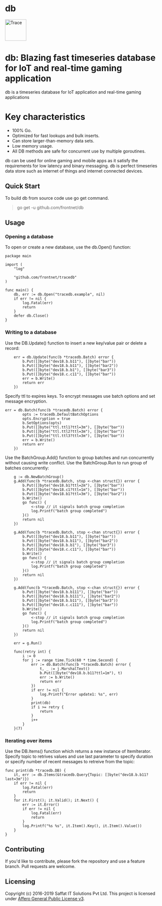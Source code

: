 # db

<p align="left">
  <img src="db.png" width="70" alt="Trace" title="db: Blazing fast timeseries database fro IoT and real-time gaming application"> 
</p>

# db: Blazing fast timeseries database for IoT and real-time gaming application

db is a timeseries database for IoT application and real-time gaming applications

# Key characteristics
- 100% Go.
- Optimized for fast lookups and bulk inserts.
- Can store larger-than-memory data sets.
- Low memory usage.
- All DB methods are safe for concurrent use by multiple goroutines.

db can be used for online gaming and mobile apps as it satisfy the requirements for low latency and binary messaging. db is perfect timeseries data store such as internet of things and internet connected devices.

## Quick Start
To build db from source code use go get command.

> go get -u github.com/frontnet/db

## Usage

### Opening a database

To open or create a new database, use the db.Open() function:

```
package main

import (
	"log"

	"github.com/frontnet/tracedb"
)

func main() {
    db, err := db.Open("tracedb.example", nil)
    if err != nil {
        log.Fatal(err)
        return
    }	
    defer db.Close()
}
```

### Writing to a database
Use the DB.Update() function to insert a new key/value pair or delete a record:

```
    err = db.Update(func(b *tracedb.Batch) error {
		b.Put([]byte("dev18.b.b11"), []byte("bar"))
		b.Put([]byte("dev18.b.b11"), []byte("bar2"))
		b.Put([]byte("dev18.b.b1"), []byte("bar3"))
		b.Put([]byte("dev18.c.c11"), []byte("bar"))
		err = b.Write()
		return err
    })
```

Specify ttl to expires keys. 
To encrypt messages use batch options and set message encryption.

```
err = db.Batch(func(b *tracedb.Batch) error {
		opts := tracedb.DefaultBatchOptions
		opts.Encryption = true
		b.SetOptions(opts)
		b.Put([]byte("ttl.ttl1?ttl=3m"), []byte("bar"))
		b.Put([]byte("ttl.ttl2?ttl=3m"), []byte("bar"))
		b.Put([]byte("ttl.ttl3?ttl=3m"), []byte("bar"))
		err = b.Write()
		return err
	})
```

Use the BatchGroup.Add() function to group batches and run concurrently without causing write conflict. Use the BatchGroup.Run to run group of batches concurrently:

```
    g := db.NewBatchGroup()
	g.Add(func(b *tracedb.Batch, stop <-chan struct{}) error {
		b.Put([]byte("dev18.b1?ttl=2m"), []byte("bar"))
		b.Put([]byte("dev18.c1?ttl=1m"), []byte("bar"))
		b.Put([]byte("dev18.b1?ttl=3m"), []byte("bar2"))
		b.Write()
		go func() {
			<-stop // it signals batch group completion
			log.Printf("batch group completed")
		}()
		return nil
	})

	g.Add(func(b *tracedb.Batch, stop <-chan struct{}) error {
		b.Put([]byte("dev18.b.b11"), []byte("bar"))
		b.Put([]byte("dev18.b.b11"), []byte("bar2"))
		b.Put([]byte("dev18.b.b1"), []byte("bar3"))
		b.Put([]byte("dev18.c.c11"), []byte("bar"))
		b.Write()
		go func() {
			<-stop // it signals batch group completion
			log.Printf("batch group completed")
		}()
		return nil
	})

	g.Add(func(b *tracedb.Batch, stop <-chan struct{}) error {
		b.Put([]byte("dev18.b.b111"), []byte("bar"))
		b.Put([]byte("dev18.b.b111"), []byte("bar2"))
		b.Put([]byte("dev18.b.b11"), []byte("bar3"))
		b.Put([]byte("dev18.c.c111"), []byte("bar"))
		b.Write()
		go func() {
			<-stop // it signals batch group completion
			log.Printf("batch group completed")
		}()
		return nil
	})

	err = g.Run()

```

```
    func(retry int) {
		i := 0
		for j := range time.Tick(60 * time.Second) {
			err := db.Batch(func(b *tracedb.Batch) error {
				t, _ := j.MarshalText()
				b.Put([]byte("dev18.b.b11?ttl=1m"), t)
				err := b.Write()
				return err
			})
			if err != nil {
				log.Printf("Error update1: %s", err)
			}
			print(db)
			if i >= retry {
				return
			}
			i++
		}
	}(7)
```

### Iterating over items
Use the DB.Items() function which returns a new instance of ItemIterator. 
Specify topic to retrives values and use last parameter to specify duration or specify number of recent messages to retreive from the topic:

```
func print(db *tracedb.DB) {
	it, err := db.Items(&tracedb.Query{Topic: []byte("dev18.b.b11?last=3m")})
	if err != nil {
		log.Fatal(err)
		return
	}
	for it.First(); it.Valid(); it.Next() {
		err := it.Error()
		if err != nil {
			log.Fatal(err)
			return
		}
		log.Printf("%s %s", it.Item().Key(), it.Item().Value())
	}
}
```

## Contributing
If you'd like to contribute, please fork the repository and use a feature branch. Pull requests are welcome.

## Licensing
Copyright (c) 2016-2019 Saffat IT Solutions Pvt Ltd. This project is licensed under [Affero General Public License v3](https://github.com/frontnet/db/blob/master/LICENSE).
